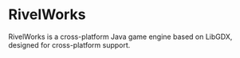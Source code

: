 # RivelWorks
 RivelWorks is a cross-platform Java game engine based on LibGDX, designed for cross-platform support.
